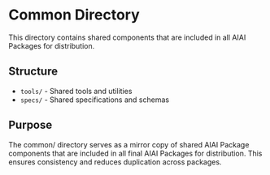 # Common Directory

This directory contains shared components that are included in all AIAI Packages for distribution.

## Structure

- `tools/` - Shared tools and utilities
- `specs/` - Shared specifications and schemas

## Purpose

The common/ directory serves as a mirror copy of shared AIAI Package components that are included in all final AIAI Packages for distribution. This ensures consistency and reduces duplication across packages. 